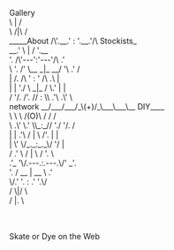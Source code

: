 <!DOCTYPE html>
<html lang="en">
<head>
<mega charset="utf-8"
<meta name="viewport" content="width=device-width, initial-scale=1">
<title>SkateorDye</title>
<link rel="stylesheet" type="text/css" href="Style.css">
<link href="https://fonts.googleapis.com/css2?family=Montserrat:wght@100;200&family=Roboto+Mono:wght@100;300;600;700&display=swap" rel="stylesheet">
<link href="https://fonts.googleapis.com/css2?family=Tenor+Sans&display=swap" rel="stylesheet">
<link href="https://fonts.googleapis.com/css2?family=Cedarville+Cursive&display=swap" rel="stylesheet">
<scrip type="text/javascript" src="https://cdn.rawgit.com/asvd/dragscroll/master/dragscroll.js">
</head>


<body class="Welcome_to_SkateorDye" >

<p>
                <span>Gallery</span>   <br>
            \         |         /              <br>
             \       /|\       /     <br>
          _____About     /\'.__.' : '.__.'/\  Stockists_<br>
 __.'  \      |      /  '.__ <br>
        '.     /\'---':'---'/\     .' <br>
        \ '. /'  \__ _|_ __/  '\ .' /  <br>
         |  /.   /\ ' : ' /\   .\  |  <br>
         |  | './  \ _|_ /  \.' |  |  <br>
        / '/.  /'. // : \\ .'\  .\' \ <br>
network __/___/___/_\(+)/_\___\___\__ DIY____    <br>
          \   \   \ /(O)\ /   /   /    <br>
        \ .\'  \.' \\_:_// './  '/. / <br>
         |  | .'\  /  |  \  /'. |  |   <br>
         |  \'   \/_._:_._\/   '/  |  <br>
        / .' \   /    |    \   / '. \  <br>
         .’_   '\/.---.:.---.\/'   _'. <br>
           '.  / __   |   __ \  .'   <br>
             \/.'  '. : .'  '.\/     <br>
             /       \|/       \     <br>
            /         |.        \    <br>
            <br>
            <br>

Skate or Dye on the Web



</p>






</body>
</html>
